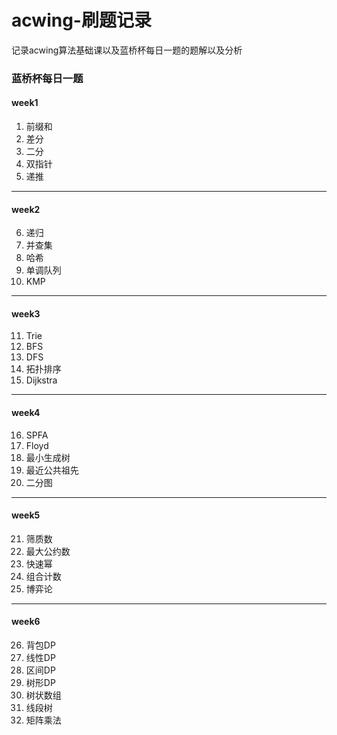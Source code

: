 # acwing-刷题记录
记录acwing算法基础课以及蓝桥杯每日一题的题解以及分析

### 蓝桥杯每日一题

#### week1
1. 前缀和
2. 差分
3. 二分
4. 双指针
5. 递推
___
#### week2
6. 递归
7. 并查集
8. 哈希
9. 单调队列
10. KMP
___
#### week3
11. Trie
12. BFS
13. DFS
14. 拓扑排序
15. Dijkstra
___
#### week4
16. SPFA
17. Floyd
18. 最小生成树
19. 最近公共祖先
20. 二分图
___
#### week5
21. 筛质数
22. 最大公约数
23. 快速幂
24. 组合计数
25. 博弈论
___
#### week6
26. 背包DP
27. 线性DP
28. 区间DP
29. 树形DP
30. 树状数组
31. 线段树
32. 矩阵乘法
